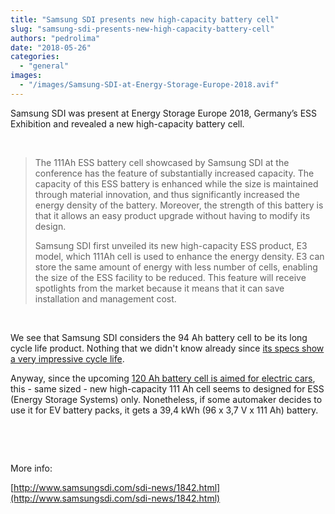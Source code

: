 ```yaml
---
title: "Samsung SDI presents new high-capacity battery cell"
slug: "samsung-sdi-presents-new-high-capacity-battery-cell"
authors: "pedrolima"
date: "2018-05-26"
categories: 
  - "general"
images: 
  - "/images/Samsung-SDI-at-Energy-Storage-Europe-2018.avif"
---
```


Samsung SDI was present at Energy Storage Europe 2018, Germany’s ESS Exhibition and revealed a new high-capacity battery cell.

 

> The 111Ah ESS battery cell showcased by Samsung SDI at the conference has the feature of substantially increased capacity. The capacity of this ESS battery is enhanced while the size is maintained through material innovation, and thus significantly increased the energy density of the battery. Moreover, the strength of this battery is that it allows an easy product upgrade without having to modify its design.
> 
> Samsung SDI first unveiled its new high-capacity ESS product, E3 model, which 111Ah cell is used to enhance the energy density. E3 can store the same amount of energy with less number of cells, enabling the size of the ESS facility to be reduced. This feature will receive spotlights from the market because it means that it can save installation and management cost.

 

We see that Samsung SDI considers the 94 Ah battery cell to be its long cycle life product. Nothing that we didn't know already since [its specs show a very impressive cycle life](/2018/04/05/samsung-sdi-94-ah-battery-cell-full-specifications/).

Anyway, since the upcoming [120 Ah battery cell is aimed for electric cars](http://www.samsungsdi.com/sdi-news/1443.html?idx=1443), this - same sized - new high-capacity 111 Ah cell seems to designed for ESS (Energy Storage Systems) only. Nonetheless, if some automaker decides to use it for EV battery packs, it gets a 39,4 kWh (96 x 3,7 V x 111 Ah) battery.

 

 

More info:

[http://www.samsungsdi.com/sdi-news/1842.html](http://www.samsungsdi.com/sdi-news/1842.html)
